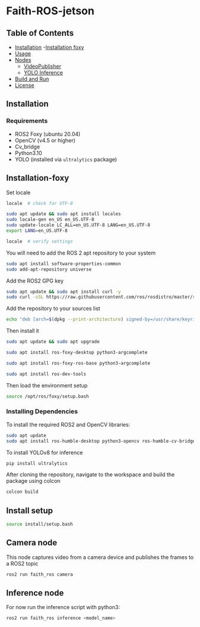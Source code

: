 # Faith-ROS-jetson

## Table of Contents
- [Installation](#installation)
    -[Installation foxy](#installation-foxy)
- [Usage](#usage)
- [Nodes](#nodes)
  - [VideoPublisher](#videopublisher-node)
  - [YOLO Inference](#yolo-inference-node)
- [Build and Run](#build-and-run)
- [License](#license)

## Installation

### Requirements
- ROS2 Foxy (ubuntu 20.04)
- OpenCV (v4.5 or higher)
- Cv_bridge
- Python3.10
- YOLO (installed via `ultralytics` package)

## Installation-foxy

Set locale

```bash
locale  # check for UTF-8

sudo apt update && sudo apt install locales
sudo locale-gen en_US en_US.UTF-8
sudo update-locale LC_ALL=en_US.UTF-8 LANG=en_US.UTF-8
export LANG=en_US.UTF-8

locale  # verify settings
```
You will need to add the ROS 2 apt repository to your system

```bash
sudo apt install software-properties-common
sudo add-apt-repository universe
```

Add the ROS2 GPG key

```bash
sudo apt update && sudo apt install curl -y
sudo curl -sSL https://raw.githubusercontent.com/ros/rosdistro/master/ros.key -o /usr/share/keyrings/ros-archive-keyring.gpg
```

Add the repository to your sources list
```bash
echo "deb [arch=$(dpkg --print-architecture) signed-by=/usr/share/keyrings/ros-archive-keyring.gpg] http://packages.ros.org/ros2/ubuntu $(. /etc/os-release && echo $UBUNTU_CODENAME) main" | sudo tee /etc/apt/sources.list.d/ros2.list > /dev/null
```

Then install it

```bash
sudo apt update && sudo apt upgrade
```

```bash
sudo apt install ros-foxy-desktop python3-argcomplete
```

```bash
sudo apt install ros-foxy-ros-base python3-argcomplete
```

```bash
sudo apt install ros-dev-tools
```
Then load the environment setup

```bash
source /opt/ros/foxy/setup.bash
```

### Installing Dependencies

To install the required ROS2 and OpenCV libraries:

```bash
sudo apt update
sudo apt install ros-humble-desktop python3-opencv ros-humble-cv-bridge
```

To install YOLOv8 for inference

```bash
pip install ultralytics
```

After cloning the repository, navigate to the workspace and build the package using colcon

```bash
colcon build
```
## Install setup
```bash
source install/setup.bash
```

## Camera node
This node captures video from a camera device and publishes the frames to a ROS2 topic

```bash
ros2 run faith_ros camera
```

## Inference node
For now run the inference script with python3:
```bash
ros2 run faith_ros inference <model_name>
```
